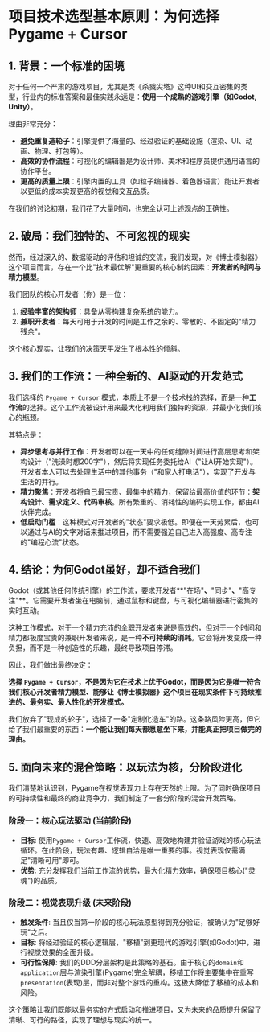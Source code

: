 # 项目技术选型基本原则：为何选择 Pygame + Cursor

## 1. 背景：一个标准的困境

对于任何一个严肃的游戏项目，尤其是类《杀戮尖塔》这种UI和交互密集的类型，行业内的标准答案和最佳实践永远是：**使用一个成熟的游戏引擎（如Godot, Unity）**。

理由非常充分：
- **避免重复造轮子**：引擎提供了海量的、经过验证的基础设施（渲染、UI、动画、物理、打包等）。
- **高效的协作流程**：可视化的编辑器是为设计师、美术和程序员提供通用语言的协作平台。
- **更高的质量上限**：引擎内置的工具（如粒子编辑器、着色器语言）能让开发者以更低的成本实现更高的视觉和交互品质。

在我们的讨论初期，我们花了大量时间，也完全认可上述观点的正确性。

## 2. 破局：我们独特的、不可忽视的现实

然而，经过深入的、数据驱动的评估和坦诚的交流，我们发现，对《博士模拟器》这个项目而言，存在一个比"技术最优解"更重要的核心制约因素：**开发者的时间与精力模型**。

我们团队的核心开发者（你）是一位：
1.  **经验丰富的架构师**：具备从零构建复杂系统的能力。
2.  **兼职开发者**：每天可用于开发的时间是工作之余的、零散的、不固定的"精力残余"。

这个核心现实，让我们的决策天平发生了根本性的倾斜。

## 3. 我们的工作流：一种全新的、AI驱动的开发范式

我们选择的 `Pygame + Cursor` 模式，本质上不是一个技术栈的选择，而是一种**工作流**的选择。这个工作流被设计用来最大化利用我们独特的资源，并最小化我们核心的瓶颈。

其特点是：
- **异步思考与并行工作**：开发者可以在一天中的任何缝隙时间进行高层思考和架构设计（"洗澡时想200字"），然后将实现任务委托给AI（"让AI开始实现"）。开发者本人可以去处理生活中的其他事务（"和家人打电话"），实现了开发与生活的并行。
- **精力聚焦**：开发者将自己最宝贵、最集中的精力，保留给最高价值的环节：**架构设计、需求定义、代码审核**。所有繁重的、消耗性的编码实现工作，都由AI伙伴完成。
- **低启动门槛**：这种模式对开发者的"状态"要求极低。即便在一天劳累后，也可以通过与AI的文字对话来推进项目，而不需要强迫自己进入高强度、高专注的"编程心流"状态。

## 4. 结论：为何Godot虽好，却不适合我们

Godot（或其他任何传统引擎）的工作流，要求开发者**"在场"**、**"同步"**、**"高专注"**。它需要开发者坐在电脑前，通过鼠标和键盘，与可视化编辑器进行密集的实时互动。

这种工作模式，对于一个精力充沛的全职开发者来说是高效的，但对于一个时间和精力都极度宝贵的兼职开发者来说，是一种**不可持续的消耗**。它会将开发变成一种负担，而不是一种创造性的乐趣，最终导致项目停滞。

因此，我们做出最终决定：

**选择 `Pygame + Cursor`，不是因为它在技术上优于Godot，而是因为它是唯一符合我们核心开发者精力模型、能够让《博士模拟器》这个项目在现实条件下可持续推进的、最务实、最人性化的开发模式。**

我们放弃了"现成的轮子"，选择了一条"定制化造车"的路。这条路风险更高，但它给了我们最重要的东西：**一个能让我们每天都愿意坐下来，并能真正把项目做完的理由。**

## 5. 面向未来的混合策略：以玩法为核，分阶段进化

我们清楚地认识到，Pygame在视觉表现力上存在天然的上限。为了同时确保项目的可持续性和最终的商业竞争力，我们制定了一套分阶段的混合开发策略。

### 阶段一：核心玩法驱动 (当前阶段)
- **目标**: 使用`Pygame + Cursor`工作流，快速、高效地构建并验证游戏的核心玩法循环。在此阶段，玩法有趣、逻辑自洽是唯一重要的事。视觉表现仅需满足"清晰可用"即可。
- **优势**: 充分发挥我们当前工作流的优势，最大化精力效率，确保项目核心("灵魂")的品质。

### 阶段二：视觉表现升级 (未来阶段)
- **触发条件**: 当且仅当第一阶段的核心玩法原型得到充分验证，被确认为"足够好玩"之后。
- **目标**: 将经过验证的核心逻辑层，"移植"到更现代的游戏引擎(如Godot)中，进行视觉效果的全面升级。
- **可行性保障**: 我们的DDD分层架构是此策略的基石。由于核心的`domain`和`application`层与渲染引擎(Pygame)完全解耦，移植工作将主要集中在重写`presentation`(表现)层，而非对整个游戏的重构。这极大降低了移植的成本和风险。

这个策略让我们既能以最务实的方式启动和推进项目，又为未来的品质提升保留了清晰、可行的路径，实现了理想与现实的统一。 